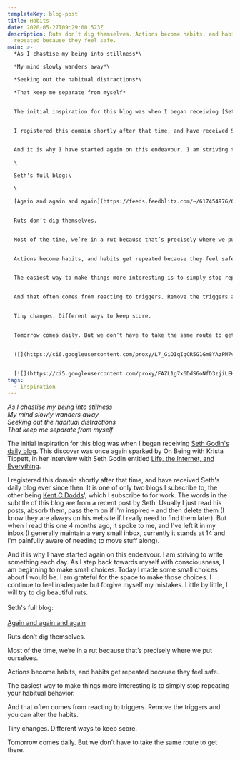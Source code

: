```yaml
---
templateKey: blog-post
title: Habits
date: 2020-05-27T09:29:00.523Z
description: Ruts don’t dig themselves. Actions become habits, and habits get
  repeated because they feel safe.
main: >-
  *As I chastise my being into stillness*\

  *My mind slowly wanders away*\

  *Seeking out the habitual distractions*\

  *That keep me separate from myself*


  The initial inspiration for this blog was when I began receiving [Seth Godin's daily blog](http://seth.blog/). This discover was once again sparked by On Being with Krista Tippett, in her interview with Seth Godin entitled [Life, the Internet, and Everything](https://onbeing.org/programs/seth-godin-life-the-internet-and-everything-sep2018/).


  I registered this domain shortly after that time, and have received Seth's daily blog ever since then. It is one of only two blogs I subscribe to, the other being [Kent C Dodds](https://kentcdodds.com/blog/)', which I subscribe to for work. The words in the subtitle of this blog are from a recent post by Seth. Usually I just read his posts, absorb them, pass them on if I'm inspired - and then delete them (I know they are always on his website if I really need to find them later). But when I read this one 4 months ago, it spoke to me, and I've left it in my inbox (I generally maintain a very small inbox, currently it stands at 14 and I'm painfully aware of needing to move stuff along).


  And it is why I have started again on this endeavour. I am striving to write something each day. As I step back towards myself with consciousness, I am beginning to make small choices. Today I made some small choices about I would be. I am grateful for the space to make those choices. I continue to feel inadequate but forgive myself my mistakes. Little by little, I will try to dig beautiful ruts.\

  \

  Seth's full blog:\

  \

  [Again and again and again](https://feeds.feedblitz.com/~/617454976/0/sethsblog/posts~Again-and-again-and-again/)


  Ruts don’t dig themselves.


  Most of the time, we’re in a rut because that’s precisely where we put ourselves.


  Actions become habits, and habits get repeated because they feel safe.


  The easiest way to make things more interesting is to simply stop repeating your habitual behavior.


  And that often comes from reacting to triggers. Remove the triggers and you can alter the habits.


  Tiny changes. Different ways to keep score.


  Tomorrow comes daily. But we don’t have to take the same route to get there.


  ![](https://ci6.googleusercontent.com/proxy/L7_GiOIqIqCR5G1Gm8YAzPM7vpWct73Kqi__qyugjFGzh94OFLxfGIhDKcEuSImKCCFmQWc1A52obeiY584x7lARRSDW1_sNKrae-SpE=s0-d-e1-ft#https://feeds.feedblitz.com/~/i/617454976/0/sethsblog/posts)


  [![](https://ci5.googleusercontent.com/proxy/FAZL1g7x6DdS6oNfD3zjiLEHiNnbdS8ezj1s2TXfN6MptcwrRQNRt5lInhju_2sd5cTOhSUJtXNKp7WDfB6o=s0-d-e1-ft#https://assets.feedblitz.com/i/fbshare20.png)](https://feeds.feedblitz.com/_/2/617454976/sethsblog/posts "Add to FaceBook")
tags:
  - inspiration
---
```

*As I chastise my being into stillness*\
*My mind slowly wanders away*\
*Seeking out the habitual distractions*\
*That keep me separate from myself*

The initial inspiration for this blog was when I began receiving [Seth Godin's daily blog](http://seth.blog/). This discover was once again sparked by On Being with Krista Tippett, in her interview with Seth Godin entitled [Life, the Internet, and Everything](https://onbeing.org/programs/seth-godin-life-the-internet-and-everything-sep2018/).

I registered this domain shortly after that time, and have received Seth's daily blog ever since then. It is one of only two blogs I subscribe to, the other being [Kent C Dodds](https://kentcdodds.com/blog/)', which I subscribe to for work. The words in the subtitle of this blog are from a recent post by Seth. Usually I just read his posts, absorb them, pass them on if I'm inspired - and then delete them (I know they are always on his website if I really need to find them later). But when I read this one 4 months ago, it spoke to me, and I've left it in my inbox (I generally maintain a very small inbox, currently it stands at 14 and I'm painfully aware of needing to move stuff along).

And it is why I have started again on this endeavour. I am striving to write something each day. As I step back towards myself with consciousness, I am beginning to make small choices. Today I made some small choices about I would be. I am grateful for the space to make those choices. I continue to feel inadequate but forgive myself my mistakes. Little by little, I will try to dig beautiful ruts.\
\
Seth's full blog:\
\
[Again and again and again](https://feeds.feedblitz.com/~/617454976/0/sethsblog/posts~Again-and-again-and-again/)

Ruts don’t dig themselves.

Most of the time, we’re in a rut because that’s precisely where we put ourselves.

Actions become habits, and habits get repeated because they feel safe.

The easiest way to make things more interesting is to simply stop repeating your habitual behavior.

And that often comes from reacting to triggers. Remove the triggers and you can alter the habits.

Tiny changes. Different ways to keep score.

Tomorrow comes daily. But we don’t have to take the same route to get there.